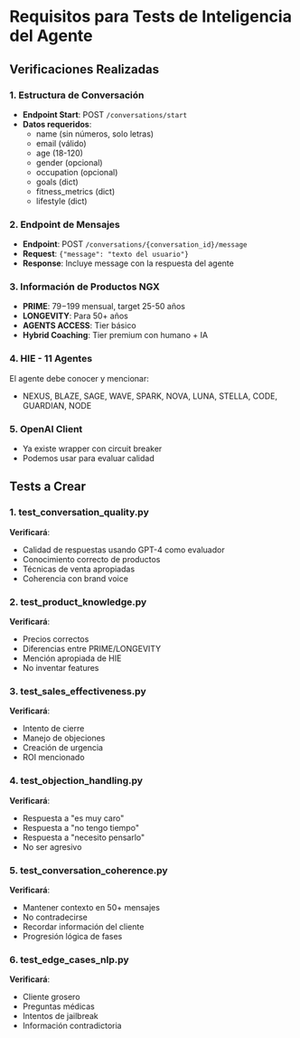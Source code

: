 # Requisitos para Tests de Inteligencia del Agente

## Verificaciones Realizadas

### 1. Estructura de Conversación
- **Endpoint Start**: POST `/conversations/start`
- **Datos requeridos**: 
  - name (sin números, solo letras)
  - email (válido)
  - age (18-120)
  - gender (opcional)
  - occupation (opcional)
  - goals (dict)
  - fitness_metrics (dict)
  - lifestyle (dict)

### 2. Endpoint de Mensajes
- **Endpoint**: POST `/conversations/{conversation_id}/message`
- **Request**: `{"message": "texto del usuario"}`
- **Response**: Incluye message con la respuesta del agente

### 3. Información de Productos NGX
- **PRIME**: $79-$199 mensual, target 25-50 años
- **LONGEVITY**: Para 50+ años
- **AGENTS ACCESS**: Tier básico
- **Hybrid Coaching**: Tier premium con humano + IA

### 4. HIE - 11 Agentes
El agente debe conocer y mencionar:
- NEXUS, BLAZE, SAGE, WAVE, SPARK, NOVA, LUNA, STELLA, CODE, GUARDIAN, NODE

### 5. OpenAI Client
- Ya existe wrapper con circuit breaker
- Podemos usar para evaluar calidad

## Tests a Crear

### 1. test_conversation_quality.py
**Verificará**:
- Calidad de respuestas usando GPT-4 como evaluador
- Conocimiento correcto de productos
- Técnicas de venta apropiadas
- Coherencia con brand voice

### 2. test_product_knowledge.py
**Verificará**:
- Precios correctos
- Diferencias entre PRIME/LONGEVITY
- Mención apropiada de HIE
- No inventar features

### 3. test_sales_effectiveness.py
**Verificará**:
- Intento de cierre
- Manejo de objeciones
- Creación de urgencia
- ROI mencionado

### 4. test_objection_handling.py
**Verificará**:
- Respuesta a "es muy caro"
- Respuesta a "no tengo tiempo"
- Respuesta a "necesito pensarlo"
- No ser agresivo

### 5. test_conversation_coherence.py
**Verificará**:
- Mantener contexto en 50+ mensajes
- No contradecirse
- Recordar información del cliente
- Progresión lógica de fases

### 6. test_edge_cases_nlp.py
**Verificará**:
- Cliente grosero
- Preguntas médicas
- Intentos de jailbreak
- Información contradictoria